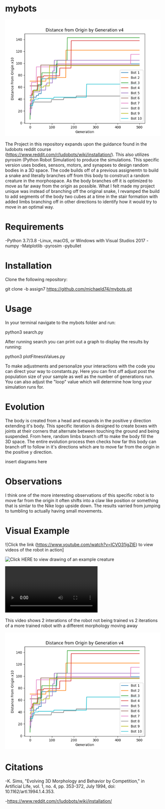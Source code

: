 

# mybots

![Example of one of the 10 simulations run. Population Size:10, Generations:500, Distance From Origin: Units*10](V4.png)

The Project in this repository expands upon the guidance found in the ludobots reddit course (https://www.reddit.com/r/ludobots/wiki/installation/). This also utilizes pyrosim (Python Robot Simulation) to produce the simulations. This specific version uses bodies, sensors, motors, and synapses to design random bodies in a 3D space. The code builds off of a previous assignemtn to build a snake and literally branches off from this body to construct a random creature in the morphospace. As the body branches off it is optimized to move as far away from the origin as possible. What I felt made my project unique was instead of branching off the original snake, I revamped the build to add segments of the body two cubes at a time in the stair formation with added limbs branching off in other directions to identify how it would try to move in an optimal way. 

# Requirements

-Python 3.7/3.8
-Linux, macOS, or Windows with Visual Studios 2017
-numpy
-Matplotlib
-pyrosim
-pybullet

# Installation

Clone the following repository:

git clone -b assign7 https://github.com/michaeld74/mybots.git 

# Usage

In your terminal navigate to the mybots folder and run:

python3 search.py

After running search you can print out a graph to display the results by running:

python3 plotFitnessValues.py

To make adjustments and personalize your interactions with the code you can direct your way to constants.py. Here you can first off adjust post the population size of your sample as well as the number of generations run. You can also adjust the "loop" value which will determine how long your simulation runs for. 

# Evolution

The body is created from a head and expands in the positive y direction extending it's body. This specific iteration is designed to create boxes with joints at their corners that alternate between touching the ground and being suspended. From here, random limbs branch off to make the body fill the 3D space. The entire evolution process then checks how far this body can branch off to follow in it's directions which are to move far from the origin in the positive y direction. 

insert diagrams here

# Observations

I think one of the more interesting observations of this specific robot is to move far from the origin it often shifts into a claw like position or something that is simlar to the Nike logo upside down. The results varried from jumping to tumbling to actually having small movements.

# Visual Example



![Click the link (https://www.youtube.com/watch?v=ICVO31igZIE) to view videos of the robot in action]

![Click HERE to view drawing of an example creature](drawing1.heic)

![Or download and watch here](THECS396AL_Final.mp4)

This video shows 2 interations of the robot not being trained vs 2 iterations of a more trained robot with a different morphology moving away 

![Example of one of the 10 simulations run. Population Size:10, Generations:500, Distance From Origin: Units*10](V4.png)

# Citations

-K. Sims, "Evolving 3D Morphology and Behavior by Competition," in Artificial Life, vol. 1, no. 4, pp. 353-372, July 1994, doi: 10.1162/artl.1994.1.4.353.

-https://www.reddit.com/r/ludobots/wiki/installation/